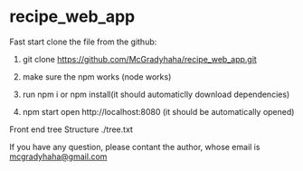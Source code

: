 # recipe_web_app
Fast start
clone the file from the github:

1. git clone https://github.com/McGradyhaha/recipe_web_app.git

2. make sure the npm works (node works)

3. run npm i or npm install(it should automaticlly download dependencies)

4. npm start
open http://localhost:8080 (it should be automatically opened)


Front end tree Structure
./tree.txt


If you have any question, please contant the author, whose email is mcgradyhaha@gmail.com
